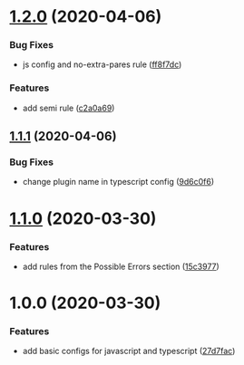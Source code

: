 # [1.2.0](https://github.com/seatentacle/eslint-plugin/compare/v1.1.0...v1.2.0) (2020-04-06)


### Bug Fixes

* js config and no-extra-pares rule ([ff8f7dc](https://github.com/seatentacle/eslint-plugin/commit/ff8f7dc8993ad8e7ff95606f6877dd8a4a08a834))


### Features

* add semi rule ([c2a0a69](https://github.com/seatentacle/eslint-plugin/commit/c2a0a69f3f1eb29c74b82407adcb9c68e7c5e12d))

## [1.1.1](https://github.com/seatentacle/eslint-plugin/compare/v1.1.0...v1.1.1) (2020-04-06)


### Bug Fixes

* change plugin name in typescript config ([9d6c0f6](https://github.com/seatentacle/eslint-plugin/commit/9d6c0f6d6bc275d8f13d52c4f219e8f9bbd569e7))

# [1.1.0](https://github.com/seatentacle/eslint-plugin/compare/v1.0.0...v1.1.0) (2020-03-30)


### Features

* add rules from the Possible Errors section ([15c3977](https://github.com/seatentacle/eslint-plugin/commit/15c3977d3b860a8b88620326bc9f921603b7b7b0))

# 1.0.0 (2020-03-30)


### Features

* add basic configs for javascript and typescript ([27d7fac](https://github.com/seatentacle/eslint-plugin/commit/27d7faccf4bb36c8685566bede47b232e78f5576))
